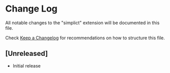 # Change Log

All notable changes to the "simplict" extension will be documented in this file.

Check [Keep a Changelog](http://keepachangelog.com/) for recommendations on how to structure this file.

## [Unreleased]

- Initial release
